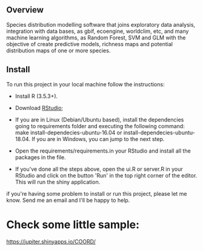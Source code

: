## Overview

Species distribution modelling software that joins exploratory data analysis, integration with data bases, as gbif, ecoengine, worldclim, etc, and many machine learning algorithms, as Random Forest, SVM and GLM with the objective of create predictive models, richness maps and potential distribution maps of one or more species.

## Install

To run this project in your local machine follow the instructions:

- Install R (3.5.3+).

- Download [RStudio](https://www.rstudio.com/);

- If you are in Linux (Debian/Ubuntu based), install the dependencies going to requirements folder and executing the following command: make install-dependecies-ubuntu-16.04 or install-dependecies-ubuntu-18.04. If you are in Windows, you can jump to the next step.

- Open the requirements/requirements.in your RStudio and install all the packages in the file.

- If you've done all the steps above, open the ui.R or server.R in your RStudio and click on the button 'Run' in the top right corner of the editor. This will run the shiny application.

if you're having some problem to install or run this project, please let me know. Send me an email and I'll be happy to help.

# Check some little sample:
https://jupiter.shinyapps.io/COORD/
